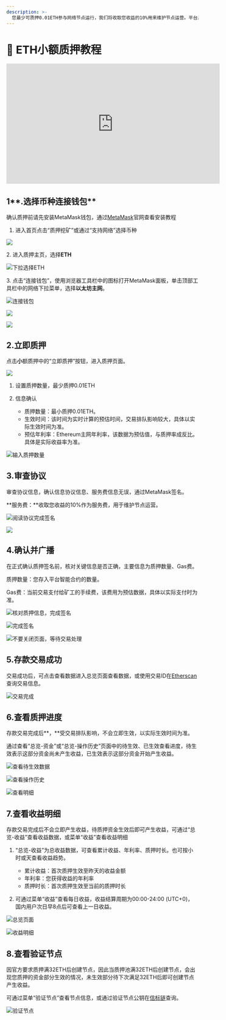 ```yaml
---
description: >-
  您最少可质押0.01ETH参与网络节点运行，我们将收取您收益的10%用来维护节点运营。平台用户累计质押满32ETH将生成一个验证节点，节点生效后即可产生收益。
---
```


# 🔑 ETH小额质押教程

<iframe width="560" height="315" src="https://www.youtube.com/embed/PnwwcOCrV1A" title="YouTube video player" frameborder="0" allow="accelerometer; autoplay; clipboard-write; encrypted-media; gyroscope; picture-in-picture" allowfullscreen></iframe>

## 1**.选择币种连接钱包**

确认质押前请先安装MetaMask钱包，通过[MetaMask](https://metamask.io)官网查看安装教程

1. 进入首页点击“质押挖矿”或通过“支持网络”选择币种

![](<../../.gitbook/assets/image(43).png>)

2\. 进入质押主页，选择**ETH**

![下拉选择ETH](<../../.gitbook/assets/image(250).png>)

3\. 点击“连接钱包”，使用浏览器工具栏中的图标打开MetaMask面板，单击顶部工具栏中的网络下拉菜单，选择**以太坊主网**。

![连接钱包](<../../.gitbook/assets/image(26).png>)

![](<../../.gitbook/assets/image(285).png>)

![](<../../.gitbook/assets/image(60).png>)

## **2.立即质押**

点击**小**额质押中的“立即质押”按钮，进入质押页面。

![](<../../.gitbook/assets/image(212).png>)

1. 设置质押数量，最少质押0.01ETH
2.  信息确认

    * 质押数量：最小质押0.01ETH。
    * 生效时间：该时间为实时计算的预估时间，交易排队影响较大，具体以实际生效时间为准。
    * 预估年利率：Ethereum主网年利率，该数据为预估值，与质押率成反比。具体是实际收益率为准。



![输入质押数量](<../../.gitbook/assets/image(240).png>)

## **3.审查协议**

审查协议信息，确认信息协议信息、服务费信息无误，通过MetaMask签名。

**服务费：**收取您收益的10%作为服务费，用于维护节点运营。

![阅读协议完成签名](<../../.gitbook/assets/image(21).png>)

****![](<../../.gitbook/assets/image(42).png>)****

## **4.确认并广播**

在正式确认质押签名前，核对关键信息是否正确，主要信息为质押数量、Gas费。

质押数量：您存入平台智能合约的数量。

Gas费：当前交易支付给矿工的手续费，该费用为预估数据，具体以实际支付时为准。

![核对质押信息，完成签名](<../../.gitbook/assets/image(211).png>)

![完成签名](<../../.gitbook/assets/image(246).png>)

![不要关闭页面，等待交易处理](<../../.gitbook/assets/image(259).png>)

## **5.存款交易成功**

交易成功后，可点击查看数据进入总览页面查看数据，或使用交易ID在[Etherscan](https://etherscan.io/)查询交易信息。

![交易完成](<../../.gitbook/assets/image(241).png>)

## **6.查看质押进度**

存款交易完成后**，**受交易排队影响，不会立即生效，以实际生效时间为准。

通过查看“总览-资金”或“总览-操作历史”页面中的待生效、已生效查看进度，待生效表示这部分资金尚未产生收益，已生效表示这部分资金开始产生收益。

![查看待生效数据](<../../.gitbook/assets/image(223).png>)

![查看操作历史](<../../.gitbook/assets/image(44).png>)

![查看明细](<../../.gitbook/assets/image(274).png>)

## **7.查看收益明细**

存款交易完成后不会立即产生收益，待质押资金生效后即可产生收益，可通过“总览-收益”查看收益数据，或菜单“收益”查看收益明细

1.  “总览-收益”为总收益数据，可查看累计收益、年利率、质押时长。也可按小时或天查看收益趋势。

    * 累计收益：首次质押生效至昨天的收益金额
    * 年利率：您获得收益的年利率
    * 质押时长：首次质押生效至当前的质押时长


2. 可通过菜单“收益”查看每日收益，收益结算周期为00:00-24:00 (UTC+0)，国内用户次日早8点后可查看上一日收益。

![总览页面](<../../.gitbook/assets/image(226).png>)

![收益明细](<../../.gitbook/assets/image(264).png>)

## **8.查看验证节点**

因官方要求质押满32ETH后创建节点，因此当质押池满32ETH后创建节点，会出现您质押的资金部分生效的情况，未生效部分待下次满足32ETH后即可创建节点产生收益。

可通过菜单“验证节点”查看节点信息，或通过验证节点公钥在[信标链](https://mainnet.beaconcha.in/)查询。

![验证节点](<../../.gitbook/assets/image(273).png>)

